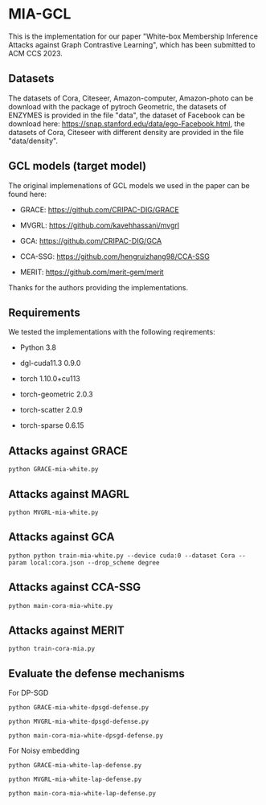 # MIA-GCL
This is the implementation for our paper "White-box Membership Inference Attacks against Graph Contrastive Learning", which has been submitted to ACM CCS 2023.

## Datasets

The datasets of Cora, Citeseer, Amazon-computer, Amazon-photo can be download with the package of pytroch Geometric, the datasets of ENZYMES is provided in the file "data", the dataset of Facebook can be download here: https://snap.stanford.edu/data/ego-Facebook.html, the datasets of Cora, Citeseer with different density are provided in the file "data/density".

## GCL models (target model)

The original implemenations of GCL models we used in the paper can be found here:

- GRACE: https://github.com/CRIPAC-DIG/GRACE

- MVGRL: https://github.com/kavehhassani/mvgrl

- GCA: https://github.com/CRIPAC-DIG/GCA

- CCA-SSG: https://github.com/hengruizhang98/CCA-SSG

- MERIT: https://github.com/merit-gem/merit

Thanks for the authors providing the implementations. 

## Requirements

We tested the implementations with the following reqirements:

 - Python 3.8
 
 - dgl-cuda11.3 0.9.0 
 
 - torch 1.10.0+cu113
 
 - torch-geometric 2.0.3 
 
 - torch-scatter 2.0.9 
 
 - torch-sparse 0.6.15   

## Attacks against GRACE

    python GRACE-mia-white.py
    
## Attacks against MAGRL

    python MVGRL-mia-white.py
    
## Attacks against GCA

    python python train-mia-white.py --device cuda:0 --dataset Cora --param local:cora.json --drop_scheme degree
    
## Attacks against CCA-SSG

    python main-cora-mia-white.py
    
## Attacks against MERIT

    python train-cora-mia.py
    
## Evaluate the defense mechanisms

For DP-SGD

    python GRACE-mia-white-dpsgd-defense.py
    
    python MVGRL-mia-white-dpsgd-defense.py
    
    python main-cora-mia-white-dpsgd-defense.py

For Noisy embedding

    python GRACE-mia-white-lap-defense.py
    
    python MVGRL-mia-white-lap-defense.py
    
    python main-cora-mia-white-lap-defense.py



